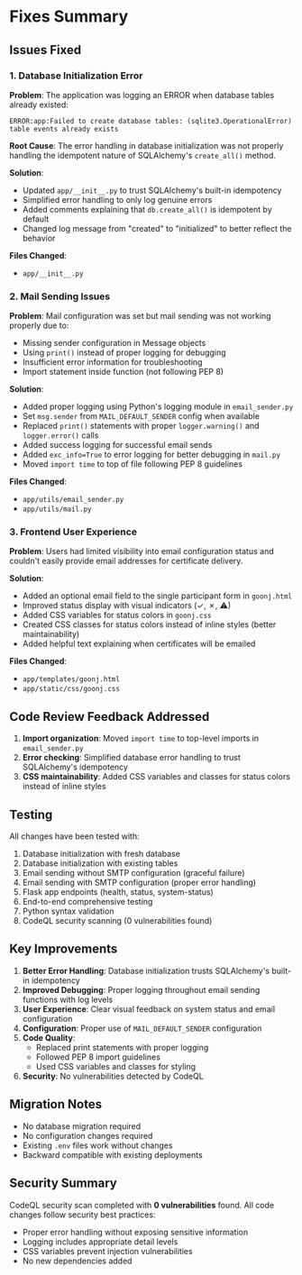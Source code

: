 # Fixes Summary

## Issues Fixed

### 1. Database Initialization Error
**Problem**: The application was logging an ERROR when database tables already existed:
```
ERROR:app:Failed to create database tables: (sqlite3.OperationalError) table events already exists
```

**Root Cause**: The error handling in database initialization was not properly handling the idempotent nature of SQLAlchemy's `create_all()` method.

**Solution**: 
- Updated `app/__init__.py` to trust SQLAlchemy's built-in idempotency
- Simplified error handling to only log genuine errors
- Added comments explaining that `db.create_all()` is idempotent by default
- Changed log message from "created" to "initialized" to better reflect the behavior

**Files Changed**:
- `app/__init__.py`

### 2. Mail Sending Issues
**Problem**: Mail configuration was set but mail sending was not working properly due to:
- Missing sender configuration in Message objects
- Using `print()` instead of proper logging for debugging
- Insufficient error information for troubleshooting
- Import statement inside function (not following PEP 8)

**Solution**:
- Added proper logging using Python's logging module in `email_sender.py`
- Set `msg.sender` from `MAIL_DEFAULT_SENDER` config when available
- Replaced `print()` statements with proper `logger.warning()` and `logger.error()` calls
- Added success logging for successful email sends
- Added `exc_info=True` to error logging for better debugging in `mail.py`
- Moved `import time` to top of file following PEP 8 guidelines

**Files Changed**:
- `app/utils/email_sender.py`
- `app/utils/mail.py`

### 3. Frontend User Experience
**Problem**: Users had limited visibility into email configuration status and couldn't easily provide email addresses for certificate delivery.

**Solution**:
- Added an optional email field to the single participant form in `goonj.html`
- Improved status display with visual indicators (✓, ✗, ⚠)
- Added CSS variables for status colors in `goonj.css`
- Created CSS classes for status colors instead of inline styles (better maintainability)
- Added helpful text explaining when certificates will be emailed

**Files Changed**:
- `app/templates/goonj.html`
- `app/static/css/goonj.css`

## Code Review Feedback Addressed

1. **Import organization**: Moved `import time` to top-level imports in `email_sender.py`
2. **Error checking**: Simplified database error handling to trust SQLAlchemy's idempotency
3. **CSS maintainability**: Added CSS variables and classes for status colors instead of inline styles

## Testing

All changes have been tested with:
1. Database initialization with fresh database
2. Database initialization with existing tables
3. Email sending without SMTP configuration (graceful failure)
4. Email sending with SMTP configuration (proper error handling)
5. Flask app endpoints (health, status, system-status)
6. End-to-end comprehensive testing
7. Python syntax validation
8. CodeQL security scanning (0 vulnerabilities found)

## Key Improvements

1. **Better Error Handling**: Database initialization trusts SQLAlchemy's built-in idempotency
2. **Improved Debugging**: Proper logging throughout email sending functions with log levels
3. **User Experience**: Clear visual feedback on system status and email configuration
4. **Configuration**: Proper use of `MAIL_DEFAULT_SENDER` configuration
5. **Code Quality**: 
   - Replaced print statements with proper logging
   - Followed PEP 8 import guidelines
   - Used CSS variables and classes for styling
6. **Security**: No vulnerabilities detected by CodeQL

## Migration Notes

- No database migration required
- No configuration changes required
- Existing `.env` files work without changes
- Backward compatible with existing deployments

## Security Summary

CodeQL security scan completed with **0 vulnerabilities** found.
All code changes follow security best practices:
- Proper error handling without exposing sensitive information
- Logging includes appropriate detail levels
- CSS variables prevent injection vulnerabilities
- No new dependencies added

